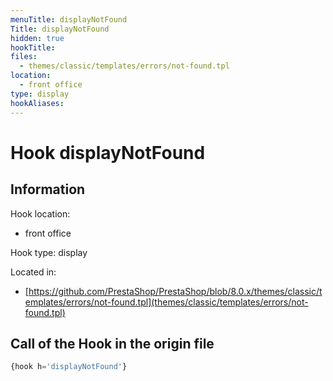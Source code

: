 ```yaml
---
menuTitle: displayNotFound
Title: displayNotFound
hidden: true
hookTitle: 
files:
  - themes/classic/templates/errors/not-found.tpl
location:
  - front office
type: display
hookAliases:
---
```


# Hook displayNotFound

## Information

Hook location:
  - front office

Hook type: display

Located in: 
  - [https://github.com/PrestaShop/PrestaShop/blob/8.0.x/themes/classic/templates/errors/not-found.tpl](themes/classic/templates/errors/not-found.tpl)

## Call of the Hook in the origin file

```php
{hook h='displayNotFound'}
```